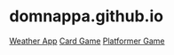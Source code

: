 # domnappa.github.io

[Weather App](https://domnappa.github.io/weather-app/index.html)
[Card Game](https://domnappa.github.io/card-game/index.html)
[Platformer Game](https://domnappa.github.io/platformer-game/index.html)

